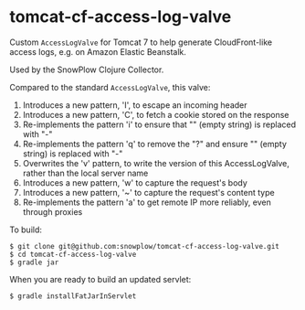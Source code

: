# tomcat-cf-access-log-valve

Custom `AccessLogValve` for Tomcat 7 to help generate CloudFront-like access logs, e.g. on Amazon Elastic Beanstalk.

Used by the SnowPlow Clojure Collector.

Compared to the standard `AccessLogValve`, this valve:

1. Introduces a new pattern, 'I', to escape an incoming header
2. Introduces a new pattern, 'C', to fetch a cookie stored on the response
3. Re-implements the pattern 'i' to ensure that "" (empty string) is replaced with "-"
4. Re-implements the pattern 'q' to remove the "?" and ensure "" (empty string) is replaced with "-"
5. Overwrites the 'v' pattern, to write the version of this AccessLogValve, rather than the local server name
6. Introduces a new pattern, 'w' to capture the request's body
7. Introduces a new pattern, '~' to capture the request's content type
8. Re-implements the pattern 'a' to get remote IP more reliably, even through proxies

To build:

    $ git clone git@github.com:snowplow/tomcat-cf-access-log-valve.git
    $ cd tomcat-cf-access-log-valve
    $ gradle jar

When you are ready to build an updated servlet:

    $ gradle installFatJarInServlet
